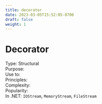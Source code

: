 ```yaml
---
title: decorator
date: 2023-03-05T15:52:05-0700
draft: false
weight: 1
---
```

# Decorator
Type: Structural  
Purpose:  
Use to:  
Principles:  
Complexity:  
Popularity:  
In .NET: `IOStream`, `MemoryStream`, `FileStream`  
